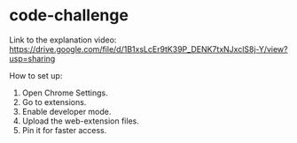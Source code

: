 # code-challenge

Link to the explanation video: https://drive.google.com/file/d/1B1xsLcEr9tK39P_DENK7txNJxclS8j-Y/view?usp=sharing

How to set up:
1. Open Chrome Settings.
2. Go to extensions.
3. Enable developer mode.
4. Upload the web-extension files.
5. Pin it for faster access.
